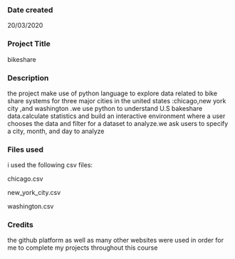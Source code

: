 ### Date created
20/03/2020

### Project Title
bikeshare

### Description
the project make use of python language to explore data related to bike share systems for three major cities in the united states :chicago,new york city ,and washington .we use python to understand U.S bakeshare data.calculate statistics and build an interactive environment where a  user chooses the data and filter for a dataset to analyze.we ask users to specify a city, month, and day to analyze

### Files used
i used the following csv files:

chicago.csv

new_york_city.csv

washington.csv



### Credits
the github platform as well as many other websites were used in order for me to complete my projects throughout this course


